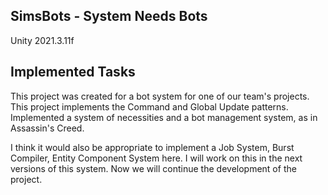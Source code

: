 ## SimsBots - System Needs Bots
Unity 2021.3.11f

## Implemented Tasks
This project was created for a bot system for one of our team's projects. This project implements the Command and Global Update patterns. 
Implemented a system of necessities and a bot management system, as in Assassin's Creed.

I think it would also be appropriate to implement a Job System, Burst Compiler, Entity Component System here. I will work on this in the next versions of this system. Now we will continue the development of the project.
